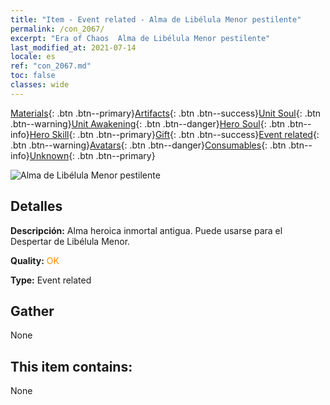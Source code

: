```yaml
---
title: "Item - Event related - Alma de Libélula Menor pestilente"
permalink: /con_2067/
excerpt: "Era of Chaos  Alma de Libélula Menor pestilente"
last_modified_at: 2021-07-14
locale: es
ref: "con_2067.md"
toc: false
classes: wide
---
```

 [Materials](/ItemsES/){: .btn .btn--primary}[Artifacts](/ItemsES/Artifacts/){: .btn .btn--success}[Unit Soul](/ItemsES/UnitSoul/){: .btn .btn--warning}[Unit Awakening](/ItemsES/UnitAwakening/){: .btn .btn--danger}[Hero Soul](/ItemsES/HeroSoul/){: .btn .btn--info}[Hero Skill](/ItemsES/HeroSkill/){: .btn .btn--primary}[Gift](/ItemsES/Gift/){: .btn .btn--success}[Event related](/ItemsES/Events/){: .btn .btn--warning}[Avatars](/ItemsES/Avatars/){: .btn .btn--danger}[Consumables](/ItemsES/Consumables/){: .btn .btn--info}[Unknown](/ItemsES/Unknown/){: .btn .btn--primary}

 ![Alma de Libélula Menor pestilente](/images/t/juexing_803.png)

## Detalles
 **Descripción:** Alma heroica inmortal antigua. Puede usarse para el Despertar de Libélula Menor.

 **Quality:** <span style="color: #FF8C00">OK</span>

 **Type:** Event related

## Gather

  None

## This item contains:

  None


